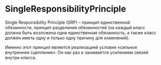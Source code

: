 # SingleResponsibilityPrinciple

Single Responsibility Principle (SRP) – принцип единственной обязанности, принцип разделения обязанностей (на каждый класс должна быть возложена одна единственная обязанность, а также класс должен иметь одну и только одну причину для изменений).

Именно этот принцип является реализацией условия «сильное внутреннее сцепление». Он как раз и занимается усилением связей внутри класса.
